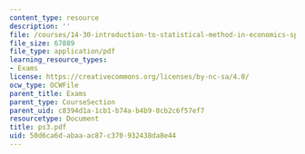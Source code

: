 ```yaml
---
content_type: resource
description: ''
file: /courses/14-30-introduction-to-statistical-method-in-economics-spring-2006/50d6ca6dabaaac87c370932438da8e44_ps3.pdf
file_size: 67889
file_type: application/pdf
learning_resource_types:
- Exams
license: https://creativecommons.org/licenses/by-nc-sa/4.0/
ocw_type: OCWFile
parent_title: Exams
parent_type: CourseSection
parent_uid: c8394d1a-1cb1-b74a-b4b9-8cb2c6f57ef7
resourcetype: Document
title: ps3.pdf
uid: 50d6ca6d-abaa-ac87-c370-932438da8e44
---
```


